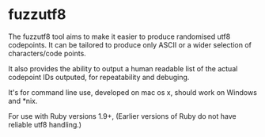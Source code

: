 # fuzzutf8

The fuzzutf8 tool aims to make it easier to produce randomised utf8 codepoints. It can be tailored to produce only ASCII or a wider selection of characters/code points.

It also provides the ability to output a human readable list of the actual codepoint IDs outputed, for repeatability and debuging.

It's for command line use, developed on mac os x, should work on Windows and *nix.

For use with Ruby versions 1.9+, (Earlier versions of Ruby do not have reliable utf8 handling.) 

